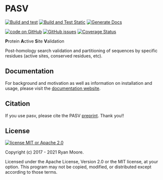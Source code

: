 # PASV

[![Build and test](https://github.com/mooreryan/pasv/actions/workflows/build_and_test.yml/badge.svg)](https://github.com/mooreryan/pasv/actions/workflows/build_and_test.yml) [![Build and Test Static](https://github.com/mooreryan/pasv/actions/workflows/build_and_test_static.yml/badge.svg)](https://github.com/mooreryan/pasv/actions/workflows/build_and_test_static.yml) [![Generate Docs](https://github.com/mooreryan/pasv/actions/workflows/generate_docs.yml/badge.svg)](https://github.com/mooreryan/pasv/actions/workflows/generate_docs.yml)

[![code on GitHub](https://img.shields.io/badge/code-GitHub-blue)](https://github.com/mooreryan/pasv) [![GitHub issues](https://img.shields.io/github/issues/mooreryan/pasv)](https://github.com/mooreryan/pasv/issues) [![Coverage Status](https://coveralls.io/repos/github/mooreryan/pasv/badge.svg?branch=master)](https://coveralls.io/github/mooreryan/pasv?branch=master)

**P**rotein **A**ctive **S**ite **V**alidation

Post-homology search validation and partitioning of sequences by specific residues (active sites, conserved residues, etc).

## Documentation

For background and motivation as well as information on installation and usage, please visit the [documentation website](https://mooreryan.github.io/pasv/).

## Citation

If you use pasv, please cite the PASV [preprint](https://doi.org/10.1101/2021.01.20.427478).  Thank you!!

## License

[![license MIT or Apache
2.0](https://img.shields.io/badge/license-MIT%20or%20Apache%202.0-blue)](https://github.com/mooreryan/pasv)

Copyright (c) 2017 - 2021 Ryan Moore.

Licensed under the Apache License, Version 2.0 or the MIT license, at your option. This program may not be copied, modified, or distributed except according to those terms.
